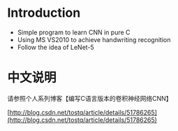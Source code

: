 # Introduction
- Simple program to learn CNN in pure C
- Using MS VS2010 to achieve handwriting recognition
- Follow the idea of LeNet-5

# 中文说明
请参照个人系列博客【编写C语言版本的卷积神经网络CNN】

[http://blog.csdn.net/tostq/article/details/51786265](http://blog.csdn.net/tostq/article/details/51786265)
